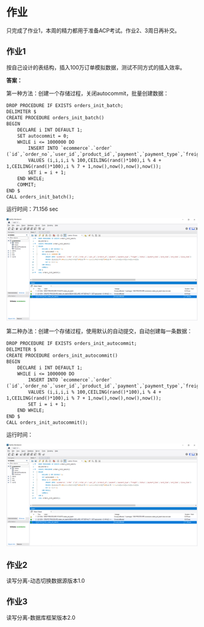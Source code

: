 # 作业

只完成了作业1，本周的精力都用于准备ACP考试。作业2、3周日再补交。



## 作业1

按自己设计的表结构，插入100万订单模拟数据，测试不同方式的插入效率。

**答案：**

第一种方法：创建一个存储过程，关闭autocommit，批量创建数据：

```mssql
DROP PROCEDURE IF EXISTS orders_init_batch;
DELIMITER $
CREATE PROCEDURE orders_init_batch()
BEGIN
	DECLARE i INT DEFAULT 1;
	SET autocommit = 0;
	WHILE i <= 1000000 DO
		INSERT INTO `ecommerce`.`order` (`id`,`order_no`,`user_id`,`product_id`,`payment`,`payment_type`,`freight`,`status`,`payment_time`,`send_time`,`end_time`,`close_time`)
		VALUES (i,i,i,i % 100,CEILING(rand()*100),i % 4 + 1,CEILING(rand()*100),i % 7 + 1,now(),now(),now(),now());
		SET i = i + 1;
	END WHILE;
	COMMIT;
END $
CALL orders_init_batch();
```

运行时间：71.156 sec

![Batch Mode](images/batch.png)



第二种办法：创建一个存储过程，使用默认的自动提交，自动创建每一条数据：

```mysql
DROP PROCEDURE IF EXISTS orders_init_autocommit;
DELIMITER $
CREATE PROCEDURE orders_init_autocommit()
BEGIN
	DECLARE i INT DEFAULT 1;
	WHILE i <= 1000000 DO
		INSERT INTO `ecommerce`.`order` (`id`,`order_no`,`user_id`,`product_id`,`payment`,`payment_type`,`freight`,`status`,`payment_time`,`send_time`,`end_time`,`close_time`)
		VALUES (i,i,i,i % 100,CEILING(rand()*100),i % 4 + 1,CEILING(rand()*100),i % 7 + 1,now(),now(),now(),now());
		SET i = i + 1;
	END WHILE;
END $
CALL orders_init_autocommit();
```

运行时间：

![Auto Commit Mode](images/autocommit.png)



## 作业2 

读写分离-动态切换数据源版本1.0



## 作业3 

读写分离-数据库框架版本2.0